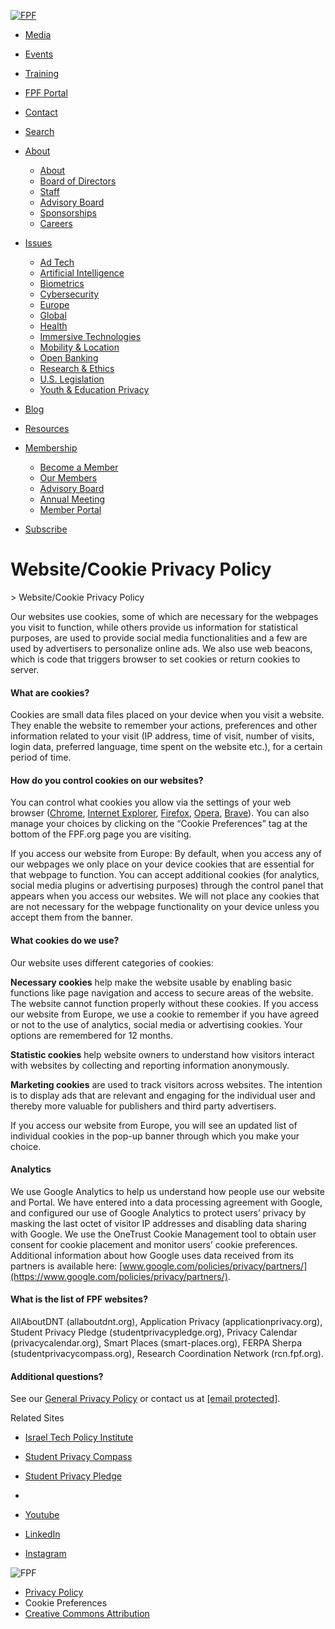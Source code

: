 [![FPF](https://fpf.org/wp-content/themes/fpf/img/logo.svg)](https://fpf.org/)

* [Media](https://fpf.org/media/)
* [Events](https://fpf.org/fpf-events/upcoming/)
* [Training](https://fpf.org/training)
* [FPF Portal](https://engage.fpf.org/home)
* [Contact](https://fpf.org/contact)
* [Search](https://fpf.org/?s=)

* [About](https://fpf.org/about)
    * [About](https://fpf.org/about/)
    * [Board of Directors](https://fpf.org/about/board-of-directors/)
    * [Staff](https://fpf.org/about/the-team)
    * [Advisory Board](https://fpf.org/membership/advisory-board/)
    * [Sponsorships](https://fpf.org/sponsorship-offerings-at-fpf/)
    * [Careers](https://fpf.org/about/career-opportunities/)
* [Issues](https://fpf.org/cornerstone-issues)
    * [Ad Tech](https://fpf.org/issue/ad-tech-guidance/)
    * [Artificial Intelligence](https://fpf.org/issue/ai-ml/)
    * [Biometrics](https://fpf.org/issue/biometrics/)
    * [Cybersecurity](https://fpf.org/issue/cybersecurity/)
    * [Europe](https://fpf.org/global/europe)
    * [Global](https://fpf.org/global)
    * [Health](https://fpf.org/issue/health-data/)
    * [Immersive Technologies](https://fpf.org/issue/immersive-technologies/)
    * [Mobility & Location](https://fpf.org/issue/mobility-location/)
    * [Open Banking](https://fpf.org/issue/open-banking/)
    * [Research & Ethics](https://fpf.org/issue/research-and-ethics/)
    * [U.S. Legislation](https://fpf.org/issue/us-legislation/)
    * [Youth & Education Privacy](https://fpf.org/issue/education/)
* [Blog](https://fpf.org/blog/)
* [Resources](https://fpf.org/resources)
* [Membership](https://fpf.org/membership/)
    * [Become a Member](https://fpf.org/membership/become-a-member/)
    * [Our Members](https://fpf.org/membership/our-members/)
    * [Advisory Board](https://fpf.org/membership/advisory-board/)
    * [Annual Meeting](https://fpf.org/membership/annual-meeting/)
    * [Member Portal](https://fpf.org/membership/member-portal/)
* [Subscribe](https://fpf.org/subscribe)

Website/Cookie Privacy Policy
=============================

[](https://fpf.org/ "Home")\> Website/Cookie Privacy Policy

Our websites use cookies, some of which are necessary for the webpages you visit to function, while others provide us information for statistical purposes, are used to provide social media functionalities and a few are used by advertisers to personalize online ads. We also use web beacons, which is code that triggers browser to set cookies or return cookies to server.

#### **What are cookies?**

Cookies are small data files placed on your device when you visit a website. They enable the website to remember your actions, preferences and other information related to your visit (IP address, time of visit, number of visits, login data, preferred language, time spent on the website etc.), for a certain period of time.

#### **How do you control cookies on our websites?**

You can control what cookies you allow via the settings of your web browser ([Chrome](https://support.google.com/chrome/answer/95647?co=GENIE.Platform%3DDesktop&hl=en), [Internet Explorer](https://support.microsoft.com/en-us/help/17442/windows-internet-explorer-delete-manage-cookies), [Firefox](https://support.mozilla.org/en-US/kb/cookies-information-websites-store-on-your-computer?redirectlocale=en-US&redirectslug=Cookies), [Opera](https://www.opera.com/help/tutorials/security/cookies/), [Brave](https://brave.com/privacy/)). You can also manage your choices by clicking on the “Cookie Preferences” tag at the bottom of the FPF.org page you are visiting. 

If you access our website from Europe: By default, when you access any of our webpages we only place on your device cookies that are essential for that webpage to function. You can accept additional cookies (for analytics, social media plugins or advertising purposes) through the control panel that appears when you access our websites. We will not place any cookies that are not necessary for the webpage functionality on your device unless you accept them from the banner.

#### **What cookies do we use?**

Our website uses different categories of cookies:

**Necessary cookies** help make the website usable by enabling basic functions like page navigation and access to secure areas of the website. The website cannot function properly without these cookies. If you access our website from Europe, we use a cookie to remember if you have agreed or not to the use of analytics, social media or advertising cookies. Your options are remembered for 12 months.

**Statistic cookies** help website owners to understand how visitors interact with websites by collecting and reporting information anonymously.

**Marketing cookies** are used to track visitors across websites. The intention is to display ads that are relevant and engaging for the individual user and thereby more valuable for publishers and third party advertisers.

If you access our website from Europe, you will see an updated list of individual cookies in the pop-up banner through which you make your choice.

#### **Analytics**

We use Google Analytics to help us understand how people use our website and Portal. We have entered into a data processing agreement with Google, and configured our use of Google Analytics to protect users’ privacy by masking the last octet of visitor IP addresses and disabling data sharing with Google. We use the OneTrust Cookie Management tool to obtain user consent for cookie placement and monitor users’ cookie preferences. Additional information about how Google uses data received from its partners is available here: [www.google.com/policies/privacy/partners/](https://www.google.com/policies/privacy/partners/).

#### **What is the list of FPF websites?**

AllAboutDNT (allaboutdnt.org), Application Privacy (applicationprivacy.org), Student Privacy Pledge (studentprivacypledge.org), Privacy Calendar (privacycalendar.org), Smart Places (smart-places.org), FERPA Sherpa (studentprivacycompass.org), Research Coordination Network (rcn.fpf.org).

#### **Additional questions?**

See our [General Privacy Policy](https://fpf.org/privacy-policy/) or contact us at [\[email protected\]](https://fpf.org/cdn-cgi/l/email-protection).

Related Sites

* [Israel Tech Policy Institute](https://techpolicy.org.il/)
* [Student Privacy Compass](https://studentprivacycompass.org/)
* [Student Privacy Pledge](https://studentprivacypledge.org/)

* [](https://twitter.com/futureofprivacy "X")
* [Youtube](https://www.youtube.com/futureofprivacy "Youtube")
* [LinkedIn](https://www.linkedin.com/company/the-future-of-privacy-forum "LinkedIn")
* [Instagram](https://www.instagram.com/futureofprivacy/ "Instagram")

![FPF](https://fpf.org/wp-content/themes/fpf/img/logo-footer-15th-anniversary.png)

* [Privacy Policy](https://fpf.org/privacy-policy/)
* Cookie Preferences
* [Creative Commons Attribution](https://creativecommons.org/licenses/by/4.0/)